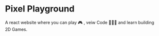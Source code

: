 <h1>Pixel Playground</h1> 
A react website where you can play 🎮 , veiw Code 👩🏻‍💻 and learn building 2D Games.
